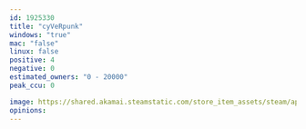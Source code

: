 ```yaml
---
id: 1925330
title: "cyVeRpunk"
windows: "true"
mac: "false"
linux: false
positive: 4
negative: 0
estimated_owners: "0 - 20000"
peak_ccu: 0

image: https://shared.akamai.steamstatic.com/store_item_assets/steam/apps/1925330/header.jpg?t=1663151573
opinions:
---
```

